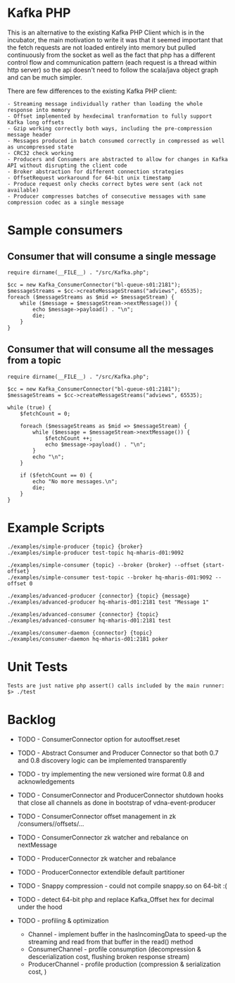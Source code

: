 Kafka PHP
=========

This is an alternative to the existing Kafka PHP Client which is in the incubator,
the main motivation to write it was that it seemed important
that the fetch requests are not loaded entirely into memory but
pulled continuously from the socket as well as the fact that php has a different control flow
and communication pattern (each request is a thread within http server)
so the api doesn't need to follow the scala/java object graph and can be much simpler.
 
There are few differences to the existing Kafka PHP client:
     
    - Streaming message individually rather than loading the whole response into memory
    - Offset implemented by hexdecimal tranformation to fully support Kafka long offsets
    - Gzip working correctly both ways, including the pre-compression message header
    - Messages produced in batch consumed correctly in compressed as well as uncompressed state
    - CRC32 check working
    - Producers and Consumers are abstracted to allow for changes in Kafka API without disrupting the client code
    - Broker abstraction for different connection strategies
    - OffsetRequest workaround for 64-bit unix timestamp
    - Produce request only checks correct bytes were sent (ack not available)
    - Producer compresses batches of consecutive messages with same compression codec as a single message


Sample consumers
========

Consumer that will consume a single message
-------------

    require dirname(__FILE__) . "/src/Kafka.php";

    $cc = new Kafka_ConsumerConnector("bl-queue-s01:2181");
    $messageStreams = $cc->createMessageStreams("adviews", 65535);
    foreach ($messageStreams as $mid => $messageStream) {
        while ($message = $messageStream->nextMessage()) {
            echo $message->payload() . "\n";
            die;
        }
    }


Consumer that will consume all the messages from a topic
-------------

    require dirname(__FILE__) . "/src/Kafka.php";

    $cc = new Kafka_ConsumerConnector("bl-queue-s01:2181");
    $messageStreams = $cc->createMessageStreams("adviews", 65535);

    while (true) {
        $fetchCount = 0;

        foreach ($messageStreams as $mid => $messageStream) {
            while ($message = $messageStream->nextMessage()) {
                $fetchCount ++;
                echo $message->payload() . "\n";
            }
            echo "\n";
        }

        if ($fetchCount == 0) {
            echo "No more messages.\n";
            die;
        }
    }


Example Scripts
========

    ./examples/simple-producer {topic} {broker}
    ./examples/simple-producer test-topic hq-mharis-d01:9092

    ./examples/simple-consumer {topic} --broker {broker} --offset {start-offset}
    ./examples/simple-consumer test-topic --broker hq-mharis-d01:9092 --offset 0

    ./examples/advanced-producer {connector} {topic} {message}
    ./examples/advanced-producer hq-mharis-d01:2181 test "Message 1"

    ./examples/advanced-consumer {connector} {topic}
    ./examples/advanced-consumer hq-mharis-d01:2181 test

    ./examples/consumer-daemon {connector} {topic}
    ./examples/consumer-daemon hq-mharis-d01:2181 poker

Unit Tests
==========
    Tests are just native php assert() calls included by the main runner:
    $> ./test

Backlog
=======
 * TODO - ConsumerConnector option for autooffset.reset
 * TODO - Abstract Consumer and Producer Connector so that both 0.7 and 0.8 discovery logic can be implemented transparently
 * TODO - try implementing the new versioned wire format 0.8 and acknowledgements

 * TODO - ConsumerConnector and ProducerConnector shutdown hooks that close all channels as done in bootstrap of vdna-event-producer
 * TODO - ConsumerConnector offset management in zk /consumers/<groupid>/offsets/...
 * TODO - ConsumerConnector zk watcher and rebalance on nextMessage
 * TODO - ProducerConnector zk watcher and rebalance
 * TODO - ProducerConnector extendible default partitioner
 * TODO - Snappy compression - could not compile snappy.so on 64-bit :(
 * TODO - detect 64-bit php and replace Kafka_Offset hex for decimal under the hood
 
 * TODO - profiling & optimization
    - Channel - implement buffer in the hasIncomingData to speed-up the streaming and read from that buffer in the read() method
    - ConsumerChannel - profile consumption (decompression & descerialization cost, flushing broken response stream)
    - ProducerChannel - profile production (compression & serialization cost, )
 
 